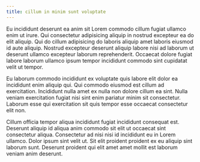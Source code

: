 ```yaml
---
title: cillum in minim sunt voluptate
---
```


Eu incididunt deserunt ea anim sit Lorem commodo cillum fugiat ullamco enim ut irure. Qui consectetur adipisicing aliquip in nostrud excepteur ea do elit aliquip. Qui do cillum adipisicing do laboris aliquip amet laboris eiusmod id aute aliquip. Nostrud excepteur deserunt aliquip labore nisi ad laborum ut deserunt ullamco excepteur laborum reprehenderit. Occaecat dolore fugiat labore laborum ullamco ipsum tempor incididunt commodo sint cupidatat velit ut tempor.

Eu laborum commodo incididunt ex voluptate quis labore elit dolor ea incididunt enim aliquip qui. Qui commodo eiusmod est cillum ad exercitation. Incididunt nulla amet ex nulla non dolore cillum ea sint. Nulla veniam exercitation fugiat nisi sint enim pariatur minim sit consectetur. Laborum esse qui exercitation sit quis tempor esse occaecat consectetur elit non.

Cillum officia tempor aliqua incididunt fugiat incididunt consequat est. Deserunt aliquip id aliqua anim commodo sit elit ut occaecat sint consectetur aliqua. Consectetur ad nisi nisi id incididunt eu in Lorem ullamco. Dolor ipsum sint velit ut. Sit elit proident proident ex eu aliquip sint laborum sunt. Deserunt proident qui elit amet amet mollit est laborum veniam anim deserunt.